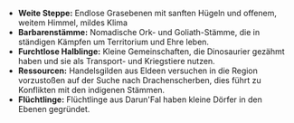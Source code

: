 - **Weite Steppe:** Endlose Grasebenen mit sanften Hügeln und offenem, weitem Himmel, mildes Klima
- **Barbarenstämme:** Nomadische Ork- und Goliath-Stämme, die in ständigen Kämpfen um Territorium und Ehre leben.
- **Furchtlose Halblinge:** Kleine Gemeinschaften, die Dinosaurier gezähmt haben und sie als Transport- und Kriegstiere nutzen.
- **Ressourcen:** Handelsgilden aus Eldeen versuchen in die Region vorzustoßen auf der Suche nach Drachenscherben, dies führt zu Konflikten mit den indigenen Stämmen.
- **Flüchtlinge:** Flüchtlinge aus Darun'Fal haben kleine Dörfer in den Ebenen gegründet.